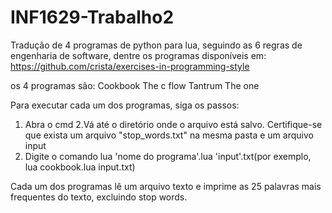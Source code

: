 # INF1629-Trabalho2

Tradução de 4 programas de python para lua, seguindo as 6 regras de engenharia de software, dentre os programas disponíveis em:
https://github.com/crista/exercises-in-programming-style

os 4 programas são:
Cookbook
The c flow
Tantrum
The one

Para executar cada um dos programas, siga os passos:
1. Abra o cmd
2.Vá até o diretório onde o arquivo está salvo. Certifique-se que exista um arquivo "stop_words.txt" na mesma pasta e um arquivo input
3. Digite o comando lua 'nome do programa'.lua 'input'.txt(por exemplo, lua cookbook.lua input.txt)

Cada um dos programas lê um arquivo texto e imprime as 25 palavras mais frequentes do texto, excluindo stop words.

